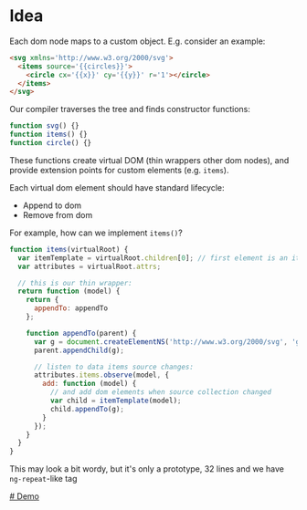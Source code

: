 # Idea

Each dom node maps to a custom object. E.g. consider an example:

``` html
<svg xmlns='http://www.w3.org/2000/svg'>
  <items source='{{circles}}'>
    <circle cx='{{x}}' cy='{{y}}' r='1'></circle>
  </items>
</svg>
```

Our compiler traverses the tree and finds constructor functions:

``` js
function svg() {}
function items() {}
function circle() {}
```

These functions create virtual DOM (thin wrappers other dom nodes), and provide extension
points for custom elements (e.g. `items`).

Each virtual dom element should have standard lifecycle:

* Append to dom
* Remove from dom

For example, how can we implement `items()`?

``` js
function items(virtualRoot) {
  var itemTemplate = virtualRoot.children[0]; // first element is an item template
  var attributes = virtualRoot.attrs;

  // this is our thin wrapper:
  return function (model) {
    return {
      appendTo: appendTo
    };

    function appendTo(parent) {
      var g = document.createElementNS('http://www.w3.org/2000/svg', 'g');
      parent.appendChild(g);

      // listen to data items source changes:
      attributes.items.observe(model, {
        add: function (model) {
          // and add dom elements when source collection changed
          var child = itemTemplate(model);
          child.appendTo(g);
        }
      });
    }
  }
}
```

This may look a bit wordy, but it's only a prototype, 32 lines and we have `ng-repeat`-like tag

[# Demo](https://anvaka.github.io/vivasvg/experiments/v0.2/demo/items/?q=1000)
